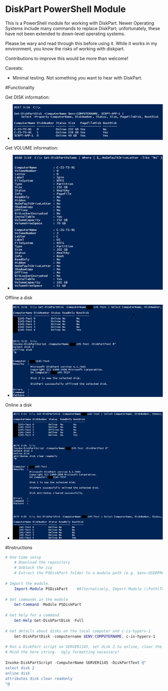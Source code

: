 DiskPart PowerShell Module
=============

This is a PowerShell module for working with DiskPart.  Newer Operating Systems include many commands to replace DiskPart; unfortunately, these have not been extended to down-level operating systems.

Please be wary and read through this before using it.  While it works in my environment, you know the risks of working with diskpart.

Contributions to improve this would be more than welcome!

Caveats:
* Minimal testing.  Not something you want to hear with DiskPart.

#Functionality

Get DISK information:
  * ![Get DISK information](/Media/Get-DiskPartDisk.png)

Get VOLUME information:
  * ![Get VOLUME information](/Media/Get-DiskPartVolume.png)

Offline a disk
  * ![Offline a disk](/Media/Invoke-DiskPartScript-Offline.png)

Online a disk
  * ![Online a disk](/Media/Invoke-DiskPartScript-Online.png)

#Instructions

```powershell
# One time setup
    # Download the repository
    # Unblock the zip
    # Extract the PSDiskPart folder to a module path (e.g. $env:USERPROFILE\Documents\WindowsPowerShell\Modules\)

# Import the module.
    Import-Module PSDiskPart    #Alternatively, Import-Module \\Path\To\PSDiskPart

# Get commands in the module
    Get-Command -Module PSDiskPart

# Get help for a command
    Get-Help Get-DiskPartDisk -Full

# Get details about disks on the local computer and c-is-hyperv-1
    Get-DiskPartDisk -computername $ENV:COMPUTERNAME, c-is-hyperv-1

# Run a DiskPart script on SERVER1145, set disk 2 to online, clear the readonly attribute if it exists
# Mind the here string.  Ugly formatting necessary!
    
Invoke-DiskPartScript -ComputerName SERVER1145 -DiskPartText @"
select disk 2
online disk
attributes disk clear readonly
"@
```
